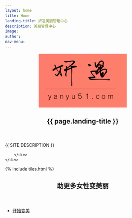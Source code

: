 ```yaml
---
layout: home
title: Home
landing-title: 妍遇美丽管理中心
description: 美丽管理中心
image: 
author: 
nav-menu: 
---
```


<!-- Banner -->
<section id="banner" class="major">
	<div class="inner">
		<header class="major">
		        <img src="assets/images/logo.jpg" alt="logo" />
			<h1>{{ page.landing-title }}</h1>
		</header>
		<div class="content">
			<p style="text-transform: uppercase;">{{ site.description }}</p>
			
		</div>
	</div>
</section>

<!-- Main -->
<div id="main">

<!-- One -->
{% include tiles.html %}

<!-- Two -->
<section id="two">
	<div class="inner">
		<header class="major">
			<h2>助更多女性变美丽</h2>
		</header>
		<p></p>
		<ul class="actions">
			<li><a href="landing.html" class="button next">开始变美</a></li>
		</ul>
	</div>
</section>

</div>

